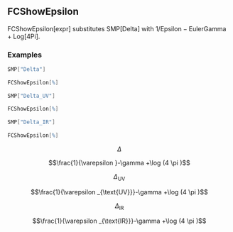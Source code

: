 ##  FCShowEpsilon 

FCShowEpsilon[expr] substitutes $\text{SMP}[\text{Delta}]$ with $1/\text{Epsilon} - \text{EulerGamma} + \text{Log}[4\text{Pi}]$.

###  Examples 

```mathematica
SMP["Delta"] 
 
FCShowEpsilon[%] 
 
SMP["Delta_UV"] 
 
FCShowEpsilon[%] 
 
SMP["Delta_IR"] 
 
FCShowEpsilon[%]
```

$$\Delta$$

$$\frac{1}{\varepsilon }-\gamma +\log (4 \pi )$$

$$\Delta _{\text{UV}}$$

$$\frac{1}{\varepsilon _{\text{UV}}}-\gamma +\log (4 \pi )$$

$$\Delta _{\text{IR}}$$

$$\frac{1}{\varepsilon _{\text{IR}}}-\gamma +\log (4 \pi )$$